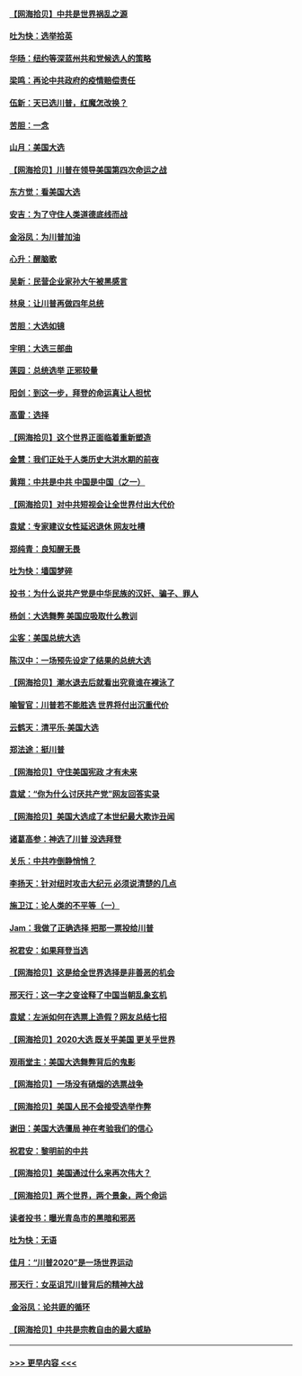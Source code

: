 #### [【网海拾贝】中共是世界祸乱之源](../pages/nsc993/n12555353.md?t=11180351) 
#### [吐为快：选举拾英](../pages/nsc993/n12555041.md?t=11180351) 
#### [华旸：纽约等深蓝州共和党候选人的策略](../pages/nsc993/n12554309.md?t=11180351) 
#### [梁鸣：再论中共政府的疫情赔偿责任](../pages/nsc993/n12553012.md?t=11180351) 
#### [伍新：天已选川普，红魔怎改换？](../pages/nsc993/n12552970.md?t=11180351) 
#### [苦胆：一念](../pages/nsc993/n12552957.md?t=11180351) 
#### [山月：美国大选](../pages/nsc993/n12552446.md?t=11180351) 
#### [【网海拾贝】川普在领导美国第四次命运之战](../pages/nsc993/n12551973.md?t=11180351) 
#### [东方觉：看美国大选](../pages/nsc993/n12551647.md?t=11180351) 
#### [安吉：为了守住人类道德底线而战](../pages/nsc993/n12551111.md?t=11180351) 
#### [金浴凤：为川普加油](../pages/nsc993/n12551085.md?t=11180351) 
#### [心升：醒脑歌](../pages/nsc993/n12550984.md?t=11180351) 
#### [吴新：民营企业家孙大午被黑感言](../pages/nsc993/n12550656.md?t=11180351) 
#### [林泉：让川普再做四年总统](../pages/nsc993/n12550640.md?t=11180351) 
#### [苦胆：大选如镜](../pages/nsc993/n12550630.md?t=11180351) 
#### [宇明：大选三部曲](../pages/nsc993/n12550603.md?t=11180351) 
#### [莲园：总统选举 正邪较量](../pages/nsc993/n12550594.md?t=11180351) 
#### [阳剑：到这一步，拜登的命运真让人担忧](../pages/nsc993/n12549093.md?t=11180351) 
#### [高雷：选择](../pages/nsc993/n12549087.md?t=11180351) 
#### [【网海拾贝】这个世界正面临着重新塑造](../pages/nsc993/n12548326.md?t=11180351) 
#### [金慧：我们正处于人类历史大洪水期的前夜](../pages/nsc993/n12547914.md?t=11180351) 
#### [黄翔：中共是中共 中国是中国（之一）](../pages/nsc993/n12547576.md?t=11180351) 
#### [【网海拾贝】对中共短视会让全世界付出大代价](../pages/nsc993/n12546043.md?t=11180351) 
#### [袁斌：专家建议女性延迟退休 网友吐槽](../pages/nsc993/n12545424.md?t=11180351) 
#### [郑纯青：良知醒无畏](../pages/nsc993/n12545394.md?t=11180351) 
#### [吐为快：墙国梦碎](../pages/nsc993/n12545309.md?t=11180351) 
#### [投书：为什么说共产党是中华民族的汉奸、骗子、罪人](../pages/nsc993/n12545089.md?t=11180351) 
#### [杨剑：大选舞弊 美国应吸取什么教训](../pages/nsc993/n12543937.md?t=11180351) 
#### [尘客：美国总统大选](../pages/nsc993/n12543828.md?t=11180351) 
#### [陈汉中：一场预先设定了结果的总统大选](../pages/nsc993/n12543564.md?t=11180351) 
#### [【网海拾贝】潮水退去后就看出究竟谁在裸泳了](../pages/nsc993/n12543321.md?t=11180351) 
#### [喻智官：川普若不能胜选 世界将付出沉重代价](../pages/nsc993/n12541352.md?t=11180351) 
#### [云鹤天：清平乐‧美国大选](../pages/nsc993/n12540916.md?t=11180351) 
#### [郑法途：挺川普](../pages/nsc993/n12540898.md?t=11180351) 
#### [【网海拾贝】守住美国宪政 才有未来](../pages/nsc993/n12540423.md?t=11180351) 
#### [袁斌：“你为什么讨厌共产党”网友回答实录](../pages/nsc993/n12540208.md?t=11180351) 
#### [【网海拾贝】美国大选成了本世纪最大欺诈丑闻](../pages/nsc993/n12538029.md?t=11180351) 
#### [诸葛高参：神选了川普 没选拜登](../pages/nsc993/n12537664.md?t=11180351) 
#### [关乐：中共咋倒静悄悄？](../pages/nsc993/n12537615.md?t=11180351) 
#### [李扬天：针对纽时攻击大纪元 必须说清楚的几点](../pages/nsc993/n12536001.md?t=11180351) 
#### [施卫江：论人类的不平等（一）](../pages/nsc993/n12535700.md?t=11180351) 
#### [Jam：我做了正确选择 把那一票投给川普](../pages/nsc993/n12535743.md?t=11180351) 
#### [祝君安：如果拜登当选](../pages/nsc993/n12535726.md?t=11180351) 
#### [【网海拾贝】这是给全世界选择是非善恶的机会](../pages/nsc993/n12535061.md?t=11180351) 
#### [邢天行：这一字之变诠释了中国当朝乱象玄机](../pages/nsc993/n12533446.md?t=11180351) 
#### [袁斌：左派如何在选票上造假？网友总结七招](../pages/nsc993/n12533180.md?t=11180351) 
#### [【网海拾贝】2020大选 既关乎美国 更关乎世界](../pages/nsc993/n12533161.md?t=11180351) 
#### [观雨堂主：美国大选舞弊背后的鬼影](../pages/nsc993/n12533153.md?t=11180351) 
#### [【网海拾贝】一场没有硝烟的选票战争](../pages/nsc993/n12531883.md?t=11180351) 
#### [【网海拾贝】美国人民不会接受选举作弊](../pages/nsc993/n12528850.md?t=11180351) 
#### [谢田：美国大选僵局 神在考验我们的信心](../pages/nsc993/n12527932.md?t=11180351) 
#### [祝君安：黎明前的中共](../pages/nsc993/n12524071.md?t=11180351) 
#### [【网海拾贝】美国通过什么来再次伟大？](../pages/nsc993/n12523844.md?t=11180351) 
#### [【网海拾贝】两个世界，两个景象，两个命运](../pages/nsc993/n12521419.md?t=11180351) 
#### [读者投书：曝光青岛市的黑暗和邪恶](../pages/nsc993/n12520988.md?t=11180351) 
#### [吐为快：无语](../pages/nsc993/n12518588.md?t=11180351) 
#### [佳月：“川普2020”是一场世界运动](../pages/nsc993/n12518581.md?t=11180351) 
#### [邢天行：女巫诅咒川普背后的精神大战](../pages/nsc993/n12517257.md?t=11180351) 
#### [ 金浴凤：论共匪的循环](../pages/nsc993/n12517133.md?t=11180351) 
#### [【网海拾贝】中共是宗教自由的最大威胁](../pages/nsc993/n12516879.md?t=11180351) 

----
#### [ >>> 更早内容 <<< ](../indexes/nsc993-earlier.md)
